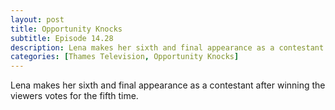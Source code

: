 ```yaml
---
layout: post
title: Opportunity Knocks
subtitle: Episode 14.28
description: Lena makes her sixth and final appearance as a contestant after winning the viewers votes for the fifth time.
categories: [Thames Television, Opportunity Knocks]
---
```


Lena makes her sixth and final appearance as a contestant after winning the viewers votes for the fifth time.
